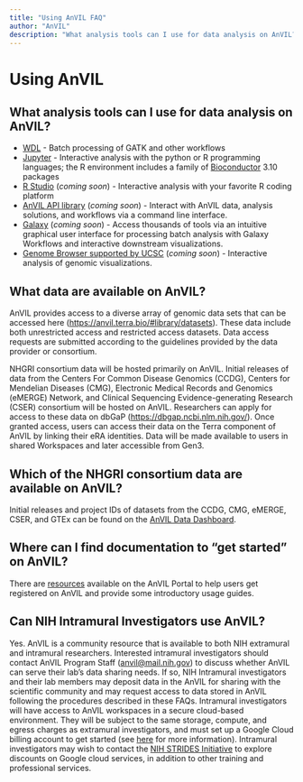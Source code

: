 ```yaml
---
title: "Using AnVIL FAQ"
author: "AnVIL"
description: "What analysis tools can I use for data analysis on AnVIL? What data are available on AnVIL?"
---
```


# Using AnVIL

## What analysis tools can I use for data analysis on AnVIL?

- [WDL](https://software.broadinstitute.org/wdl/) - Batch processing of GATK and other workflows
- [Jupyter](https://jupyter.org/) - Interactive analysis with the python or R programming languages; the R environment includes a family of [Bioconductor](https://www.bioconductor.org/) 3.10 packages
- [R Studio](https://rstudio.com/) (_coming soon_) - Interactive analysis with your favorite R coding platform
- [AnVIL API library](https://github.com/anvilproject/client-apis) (_coming soon_) - Interact with AnVIL data, analysis solutions, and workflows via a command line interface.
- [Galaxy](https://galaxyproject.org/) (_coming soon_) - Access thousands of tools via an intuitive graphical user interface for processing batch analysis with Galaxy Workflows and interactive downstream visualizations.
- [Genome Browser supported by UCSC](http://genome.ucsc.edu/) (_coming soon_) - Interactive analysis of genomic visualizations.

## What data are available on AnVIL?

AnVIL provides access to a diverse array of genomic data sets that can be accessed here (<https://anvil.terra.bio/#library/datasets>). These data include both unrestricted access and restricted access datasets. Data access requests are submitted according to the guidelines provided by the data provider or consortium.

NHGRI consortium data will be hosted primarily on AnVIL. Initial releases of data from the Centers For Common Disease Genomics (CCDG), Centers for Mendelian Diseases (CMG), Electronic Medical Records and Genomics (eMERGE) Network, and Clinical Sequencing Evidence-generating Research (CSER) consortium will be hosted on AnVIL. Researchers can apply for access to these data on dbGaP (<https://dbgap.ncbi.nlm.nih.gov/>). Once granted access, users can access their data on the Terra component of AnVIL by linking their eRA identities. Data will be made available to users in shared Workspaces and later accessible from Gen3.

## Which of the NHGRI consortium data are available on AnVIL?

Initial releases and project IDs of datasets from the CCDG, CMG, eMERGE, CSER, and GTEx can be found on the [AnVIL Data Dashboard](/data).

## Where can I find documentation to “get started” on AnVIL?

There are [resources](/learn) available on the AnVIL Portal to help users get registered on AnVIL and provide some introductory usage guides.

## Can NIH Intramural Investigators use AnVIL?

Yes. AnVIL is a community resource that is available to both NIH extramural and intramural researchers. Interested intramural investigators should contact AnVIL Program Staff (<anvil@mail.nih.gov>) to discuss whether AnVIL can serve their lab’s data sharing needs. If so, NIH Intramural investigators and their lab members may deposit data in the AnVIL for sharing with the scientific community and may request access to data stored in AnVIL following the procedures described in these FAQs.
Intramural investigators will have access to AnVIL workspaces in a secure cloud-based environment. They will be subject to the same storage, compute, and egress charges as extramural investigators, and must set up a Google Cloud billing account to get started (see [here](/learn) for more information). Intramural investigators may wish to contact the [NIH STRIDES Initiative](https://datascience.nih.gov/strides) to explore discounts on Google cloud services, in addition to other training and professional services. 

